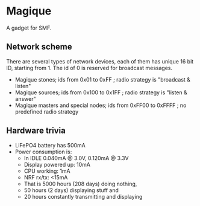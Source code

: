 # Magique
A gadget for SMF.

## Network scheme

There are several types of network devices, each of them has unique 16 bit ID, starting from 1. The id of 0 is reserved for broadcast messages.

- Magique stones; ids from 0x01 to 0xFF ; radio strategy is "broadcast & listen"
- Magique sources; ids from 0x100 to 0x1FF ; radio strategy is "listen & answer"
- Magique masters and special nodes; ids from 0xFF00 to 0xFFFF ; no predefined radio strategy

## Hardware trivia

- LiFePO4 battery has 500mA
- Power consumption is:
  - In IDLE 0.040mA @ 3.0V, 0.120mA @ 3.3V
  - Display powered up: 10mA
  - CPU working: 1mA
  - NRF rx/tx: <15mA
  - That is 5000 hours (208 days) doing nothing,
  - 50 hours (2 days) displaying stuff and
  - 20 hours constantly transmitting and displaying

